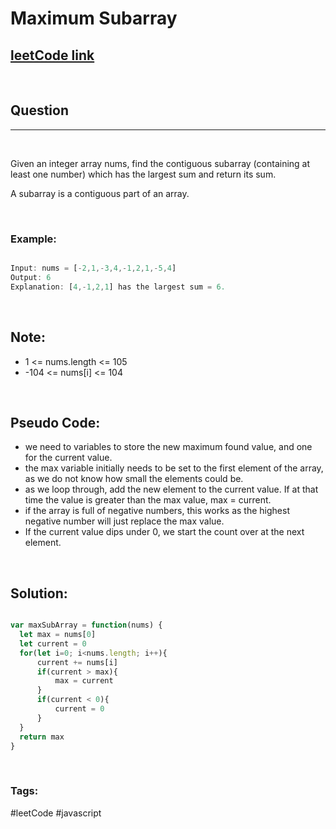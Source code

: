# Maximum Subarray


[1]: https://leetcode.com/problems/maximum-subarray/
## [leetCode link][1]

&nbsp;

## Question
---

&nbsp;

Given an integer array nums, find the contiguous subarray (containing at least one number) which has the largest sum and return its sum.

A subarray is a contiguous part of an array.



&nbsp;

### **Example:** 
<!-- code below -->

```javascript

Input: nums = [-2,1,-3,4,-1,2,1,-5,4]
Output: 6
Explanation: [4,-1,2,1] has the largest sum = 6.

```

&nbsp;

## Note:
- 1 <= nums.length <= 105
- -104 <= nums[i] <= 104


&nbsp;

## Pseudo Code:
- we need to variables to store the new maximum found value, and one for the current value.
- the max variable initially needs to be set to the first element of the array, as we do not know how small the elements could be.
- as we loop through, add the new element to the current value. If at that time the value is greater than the max value, max = current.
- if the array is full of negative numbers, this works as the highest negative number will just replace the max value.
- If the current value dips under 0, we start the count over at the next element. 

&nbsp;

## **Solution:**

<!-- code below -->

```javascript

var maxSubArray = function(nums) {
  let max = nums[0]
  let current = 0
  for(let i=0; i<nums.length; i++){
      current += nums[i]
      if(current > max){
          max = current
      }
      if(current < 0){
          current = 0
      }
  }
  return max
}

```

&nbsp;

### Tags:
#leetCode #javascript